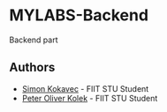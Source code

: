 # MYLABS-Backend

Backend part

## Authors

- [Simon Kokavec](https://github.com/SimonK1) - FIIT STU Student
- [Peter Oliver Kolek](https://github.com/pokolek) - FIIT STU Student

